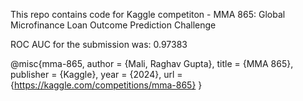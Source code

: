 This repo contains code for Kaggle competiton - MMA 865: Global Microfinance Loan Outcome Prediction Challenge

ROC AUC for the submission was: 0.97383

@misc{mma-865,
    author = {Mali, Raghav Gupta},
    title = {MMA 865},
    publisher = {Kaggle},
    year = {2024},
    url = {https://kaggle.com/competitions/mma-865}
}
